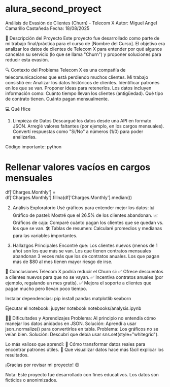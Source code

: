 # alura_second_proyect
Análisis de Evasión de Clientes (Churn) - Telecom X
Autor: Miguel Angel Camarillo Castañeda
Fecha: 18/08/2025

📌 Descripción del Proyecto
Este proyecto fue desarrollado como parte de mi trabajo final/práctica para el curso de [Nombre del Curso]. El objetivo era analizar los datos de clientes de Telecom X para entender por qué algunos cancelan su servicio (lo que se llama "Churn") y proponer soluciones para reducir esta evasión.

🔍 Contexto del Problema
Telecom X es una compañía de telecomunicaciones que está perdiendo muchos clientes. Mi trabajo consistió en:
Analizar los datos históricos de clientes.
Identificar patrones en los que se van.
Proponer ideas para retenerlos.
Los datos incluyen información como:
Cuánto tiempo llevan los clientes (antigüedad).
Qué tipo de contrato tienen.
Cuánto pagan mensualmente.

💻 Qué Hice
1. Limpieza de Datos
Descargué los datos desde una API en formato JSON.
Arreglé valores faltantes (por ejemplo, en los cargos mensuales).
Convertí respuestas como "Sí/No" a números (1/0) para poder analizarlas.

Código importante:
python
# Rellenar valores vacíos en cargos mensuales
df['Charges.Monthly'] = df['Charges.Monthly'].fillna(df['Charges.Monthly'].median())

2. Análisis Exploratorio
Usé gráficos para entender mejor los datos:
📊 Gráfico de pastel: Mostré que el 26.5% de los clientes abandonan.
📈 Gráficos de caja: Comparé cuánto pagan los clientes que se quedan vs. los que se van.
🛠 Tablas de resumen: Calcularé promedios y medianas para las variables importantes.

3. Hallazgos Principales
Encontré que:
Los clientes nuevos (menos de 1 año) son los que más se van.
Los que tienen contratos mensuales abandonan 3 veces más que los de contratos anuales.
Los que pagan más de $80 al mes tienen mayor riesgo de irse.

📝 Conclusiones
Telecom X podría reducir el Churn si:
✅ Ofrece descuentos a clientes nuevos para que no se vayan.
✅ Incentiva contratos anuales (por ejemplo, regalando un mes gratis).
✅ Mejora el soporte a clientes que pagan mucho pero llevan poco tiempo.

Instalar dependencias:
pip install pandas matplotlib seaborn

Ejecutar el notebook:
jupyter notebook notebooks/analysis.ipynb

🙋‍♂️ Dificultades y Aprendizajes
Problema: Al principio no entendía cómo manejar los datos anidados en JSON.
Solución: Aprendí a usar json_normalize() para convertirlos en tabla.
Problema: Los gráficos no se veían bien.
Solución: Descubrí que debía usar sns.set(style="whitegrid").

Lo más valioso que aprendí:
📌 Cómo transformar datos reales para encontrar patrones útiles.
📌 Que visualizar datos hace más fácil explicar los resultados.

¡Gracias por revisar mi proyecto! 😊

Nota: Este proyecto fue desarrollado con fines educativos. Los datos son ficticios o anonimizados.
